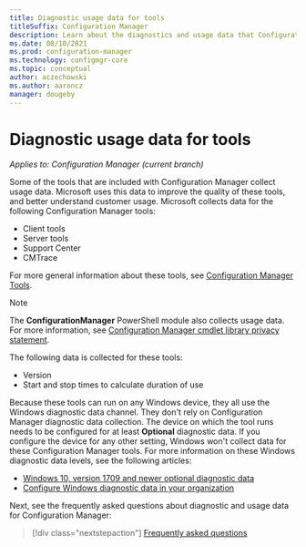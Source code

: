 ```yaml
---
title: Diagnostic usage data for tools
titleSuffix: Configuration Manager
description: Learn about the diagnostics and usage data that Configuration Manager collects for its tools.
ms.date: 08/10/2021
ms.prod: configuration-manager
ms.technology: configmgr-core
ms.topic: conceptual
author: aczechowski
ms.author: aaroncz
manager: dougeby
---
```


# Diagnostic usage data for tools

*Applies to: Configuration Manager (current branch)*

<!-- 9760004 -->

Some of the tools that are included with Configuration Manager collect usage data. Microsoft uses this data to improve the quality of these tools, and better understand customer usage. Microsoft collects data for the following Configuration Manager tools:

- Client tools
- Server tools
- Support Center
- CMTrace

For more general information about these tools, see [Configuration Manager Tools](../../support/tools.md).

> [!NOTE]
> The **ConfigurationManager** PowerShell module also collects usage data. For more information, see [Configuration Manager cmdlet library privacy statement](/powershell/sccm/privacy-statement).

The following data is collected for these tools:

- Version
- Start and stop times to calculate duration of use

Because these tools can run on any Windows device, they all use the Windows diagnostic data channel. They don't rely on Configuration Manager diagnostic data collection. The device on which the tool runs needs to be configured for at least **Optional** diagnostic data. If you configure the device for any other setting, Windows won't collect data for these Configuration Manager tools. For more information on these Windows diagnostic data levels, see the following articles:

- [Windows 10, version 1709 and newer optional diagnostic data](/windows/privacy/windows-diagnostic-data)
- [Configure Windows diagnostic data in your organization](/windows/privacy/configure-windows-diagnostic-data-in-your-organization)

Next, see the frequently asked questions about diagnostic and usage data for Configuration Manager:

> [!div class="nextstepaction"]
> [Frequently asked questions](frequently-asked-questions.yml)
